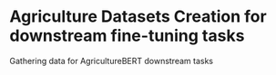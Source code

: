 # Agriculture Datasets Creation for downstream fine-tuning tasks
Gathering data for AgricultureBERT downstream tasks
